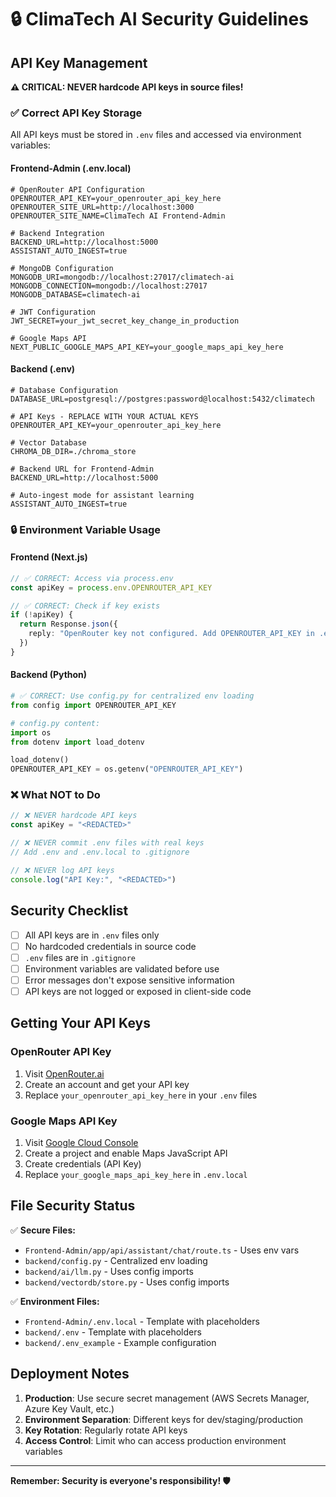 # 🔒 ClimaTech AI Security Guidelines

## API Key Management

**⚠️ CRITICAL: NEVER hardcode API keys in source files!**

### ✅ Correct API Key Storage

All API keys must be stored in `.env` files and accessed via environment variables:

#### Frontend-Admin (.env.local)
```env
# OpenRouter API Configuration
OPENROUTER_API_KEY=your_openrouter_api_key_here
OPENROUTER_SITE_URL=http://localhost:3000
OPENROUTER_SITE_NAME=ClimaTech AI Frontend-Admin

# Backend Integration
BACKEND_URL=http://localhost:5000
ASSISTANT_AUTO_INGEST=true

# MongoDB Configuration
MONGODB_URI=mongodb://localhost:27017/climatech-ai
MONGODB_CONNECTION=mongodb://localhost:27017
MONGODB_DATABASE=climatech-ai

# JWT Configuration  
JWT_SECRET=your_jwt_secret_key_change_in_production

# Google Maps API
NEXT_PUBLIC_GOOGLE_MAPS_API_KEY=your_google_maps_api_key_here
```

#### Backend (.env)
```env
# Database Configuration
DATABASE_URL=postgresql://postgres:password@localhost:5432/climatech

# API Keys - REPLACE WITH YOUR ACTUAL KEYS
OPENROUTER_API_KEY=your_openrouter_api_key_here

# Vector Database
CHROMA_DB_DIR=./chroma_store

# Backend URL for Frontend-Admin
BACKEND_URL=http://localhost:5000

# Auto-ingest mode for assistant learning
ASSISTANT_AUTO_INGEST=true
```

### 🔒 Environment Variable Usage

#### Frontend (Next.js)
```typescript
// ✅ CORRECT: Access via process.env
const apiKey = process.env.OPENROUTER_API_KEY

// ✅ CORRECT: Check if key exists
if (!apiKey) {
  return Response.json({
    reply: "OpenRouter key not configured. Add OPENROUTER_API_KEY in .env.local"
  })
}
```

#### Backend (Python)
```python
# ✅ CORRECT: Use config.py for centralized env loading
from config import OPENROUTER_API_KEY

# config.py content:
import os
from dotenv import load_dotenv

load_dotenv()
OPENROUTER_API_KEY = os.getenv("OPENROUTER_API_KEY")
```

### ❌ What NOT to Do

```typescript
// ❌ NEVER hardcode API keys
const apiKey = "<REDACTED>"

// ❌ NEVER commit .env files with real keys
// Add .env and .env.local to .gitignore

// ❌ NEVER log API keys
console.log("API Key:", "<REDACTED>")
```

## Security Checklist

- [ ] All API keys are in `.env` files only
- [ ] No hardcoded credentials in source code
- [ ] `.env` files are in `.gitignore`
- [ ] Environment variables are validated before use
- [ ] Error messages don't expose sensitive information
- [ ] API keys are not logged or exposed in client-side code

## Getting Your API Keys

### OpenRouter API Key
1. Visit [OpenRouter.ai](https://openrouter.ai/)
2. Create an account and get your API key
3. Replace `your_openrouter_api_key_here` in your `.env` files

### Google Maps API Key
1. Visit [Google Cloud Console](https://console.cloud.google.com/google/maps-apis)
2. Create a project and enable Maps JavaScript API
3. Create credentials (API Key)
4. Replace `your_google_maps_api_key_here` in `.env.local`

## File Security Status

✅ **Secure Files:**
- `Frontend-Admin/app/api/assistant/chat/route.ts` - Uses env vars
- `backend/config.py` - Centralized env loading
- `backend/ai/llm.py` - Uses config imports
- `backend/vectordb/store.py` - Uses config imports

✅ **Environment Files:**
- `Frontend-Admin/.env.local` - Template with placeholders
- `backend/.env` - Template with placeholders
- `backend/.env_example` - Example configuration

## Deployment Notes

1. **Production**: Use secure secret management (AWS Secrets Manager, Azure Key Vault, etc.)
2. **Environment Separation**: Different keys for dev/staging/production
3. **Key Rotation**: Regularly rotate API keys
4. **Access Control**: Limit who can access production environment variables

---

**Remember: Security is everyone's responsibility! 🛡️**
